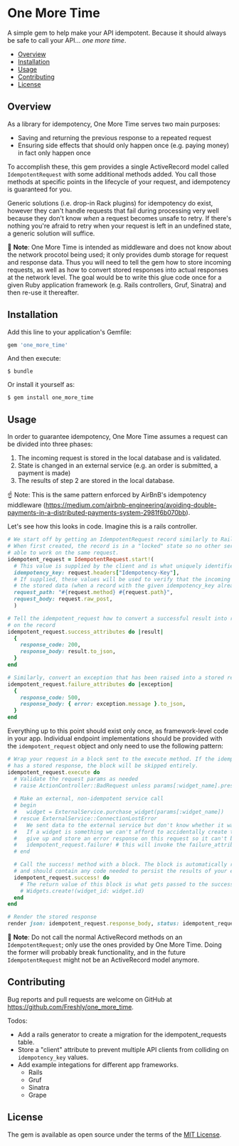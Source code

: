 # One More Time

A simple gem to help make your API idempotent.
Because it should always be safe to call your API... _one more time_.

* [Overview](#overview)
* [Installation](#installation)
* [Usage](#usage)
* [Contributing](#contributing)
* [License](#license)

## Overview

As a library for idempotency, One More Time serves two main purposes:
- Saving and returning the previous response to a repeated request
- Ensuring side effects that should only happen once (e.g. paying money) in fact only happen once

To accomplish these, this gem provides a single ActiveRecord model called `IdempotentRequest` with some additional methods added. You call those methods at specific points in the lifecycle of your request, and idempotency is guaranteed for you.

Generic solutions (i.e. drop-in Rack plugins) for idempotency do exist, however they can't handle requests that fail during processing very well because they don't know _when_ a request becomes unsafe to retry. If there's nothing you're afraid to retry when your request is left in an undefined state, a generic solution will suffice.

🚨 **Note**: One More Time is intended as middleware and does not know about the network procotol being used; it only provides dumb storage for request and response data. Thus you will need to tell the gem how to store incoming requests, as well as how to convert stored responses into actual responses at the network level. The goal would be to write this glue code once for a given Ruby application framework (e.g. Rails controllers, Gruf, Sinatra) and then re-use it thereafter.

## Installation

Add this line to your application's Gemfile:

```ruby
gem 'one_more_time'
```

And then execute:

    $ bundle

Or install it yourself as:

    $ gem install one_more_time

## Usage

In order to guarantee idempotency, One More Time assumes a request can be divided into three phases:
1. The incoming request is stored in the local database and is validated.
2. State is changed in an external service (e.g. an order is submitted, a payment is made)
3. The results of step 2 are stored in the local database.

☝️ Note: This is the same pattern enforced by AirBnB's idempotency middleware (https://medium.com/airbnb-engineering/avoiding-double-payments-in-a-distributed-payments-system-2981f6b070bb).

Let's see how this looks in code. Imagine this is a rails controller.

```ruby
# We start off by getting an IdempotentRequest record similarly to Rails' create_or_find_by.
# When first created, the record is in a "locked" state so no other server process will be
# able to work on the same request.
idempotent_request = IdempotentRequest.start!(
  # This value is supplied by the client and is what uniquely identifies a request
  idempotency_key: request.headers["Idempotency-Key"],
  # If supplied, these values will be used to verify that the incoming request data matches
  # the stored data (when a record with the given idempotency_key already exists).
  request_path: "#{request.method} #{request.path}",
  request_body: request.raw_post,
  )

# Tell the idempotent_request how to convert a successful result into response data stored
# on the record
idempotent_request.success_attributes do |result|
  {
    response_code: 200,
    response_body: result.to_json,
  }
end

# Similarly, convert an exception that has been raised into a stored response
idempotent_request.failure_attributes do |exception|
  {
    response_code: 500,
    response_body: { error: exception.message }.to_json,
  }
end
```

Everything up to this point should exist only once, as framework-level code in your app. Individual endpoint implementations should be provided with the `idempotent_request` object and only need to use the following pattern:

```ruby
# Wrap your request in a block sent to the execute method. If the idempotent_request already
# has a stored response, the block will be skipped entirely.
idempotent_request.execute do
  # Validate the request params as needed
  # raise ActionController::BadRequest unless params[:widget_name].present?
  
  # Make an external, non-idempotent service call
  # begin
  #   widget = ExternalService.purchase_widget(params[:widget_name])
  # rescue ExternalService::ConnectionLostError
  #   We sent data to the external service but don't know whether it was fully processed.
  #   If a widget is something we can't afford to accidentally create twice, we need to 
  #   give up and store an error response on this request so it can't be retried.
  #   idempotent_request.failure! # this will invoke the failure_attributes callback
  # end

  # Call the success! method with a block. The block is automatically run in a transaction
  # and should contain any code needed to persist the results of your external service call.
  idempotent_request.success! do
    # The return value of this block is what gets passed to the success_attributes callback
    # Widgets.create!(widget_id: widget.id)
  end
end

# Render the stored response
render json: idempotent_request.response_body, status: idempotent_request.response_code


```
🚨 **Note**: Do not call the normal ActiveRecord methods on an `IdempotentRequest`; only use the ones provided by One More Time. Doing the former will probably break functionality, and in the future `IdempotentRequest` might not be an ActiveRecord model anymore.

## Contributing

Bug reports and pull requests are welcome on GitHub at https://github.com/Freshly/one_more_time.

Todos:
- Add a rails generator to create a migration for the idempotent_requests table.
- Store a "client" attribute to prevent multiple API clients from colliding on `idempotency_key` values.
- Add example integations for different app frameworks.
  - Rails
  - Gruf
  - Sinatra
  - Grape

## License

The gem is available as open source under the terms of the [MIT License](https://opensource.org/licenses/MIT).
